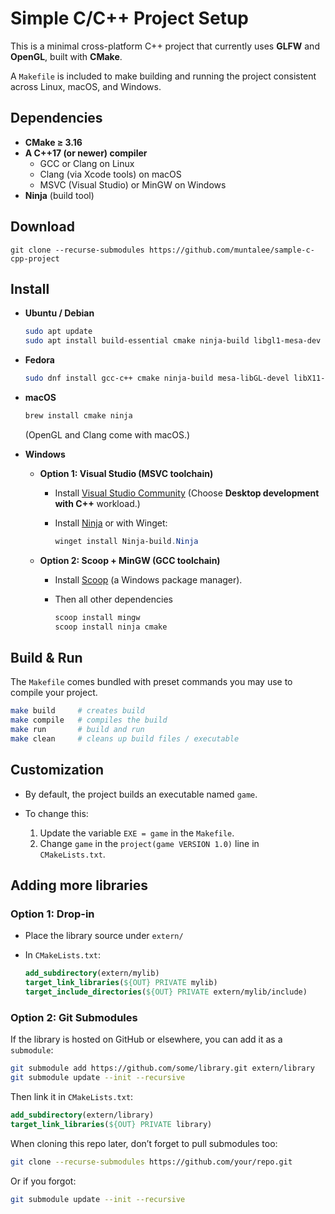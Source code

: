 # Simple C/C++ Project Setup

This is a minimal cross-platform C++ project that currently uses **GLFW** and **OpenGL**, built with **CMake**.

A `Makefile` is included to make building and running the project consistent across Linux, macOS, and Windows.

## Dependencies

* **CMake ≥ 3.16**
* **A C++17 (or newer) compiler**
  * GCC or Clang on Linux
  * Clang (via Xcode tools) on macOS
  * MSVC (Visual Studio) or MinGW on Windows
* **Ninja** (build tool)

## Download

```
git clone --recurse-submodules https://github.com/muntalee/sample-c-cpp-project
```

## Install

* **Ubuntu / Debian**

  ```bash
  sudo apt update
  sudo apt install build-essential cmake ninja-build libgl1-mesa-dev xorg-dev
  ```

* **Fedora**

  ```bash
  sudo dnf install gcc-c++ cmake ninja-build mesa-libGL-devel libX11-devel libXrandr-devel libXcursor-devel libXi-devel
  ```

* **macOS**

  ```bash
  brew install cmake ninja
  ```

  (OpenGL and Clang come with macOS.)

* **Windows**

  * **Option 1: Visual Studio (MSVC toolchain)**

    * Install [Visual Studio Community](https://visualstudio.microsoft.com/)
      (Choose **Desktop development with C++** workload.)
    * Install [Ninja](https://ninja-build.org/) or with Winget:

      ```powershell
      winget install Ninja-build.Ninja
      ```

  * **Option 2: Scoop + MinGW (GCC toolchain)**

    * Install [Scoop](https://scoop.sh/) (a Windows package manager).
    * Then all other dependencies

      ```powershell
      scoop install mingw
      scoop install ninja cmake
      ```

## Build & Run

The `Makefile` comes bundled with preset commands you may use to compile your project.

```bash
make build     # creates build
make compile   # compiles the build
make run       # build and run
make clean     # cleans up build files / executable
```

## Customization

* By default, the project builds an executable named `game`.
* To change this:

  1. Update the variable `EXE = game` in the `Makefile`.
  2. Change `game` in the `project(game VERSION 1.0)` line in `CMakeLists.txt`.

## Adding more libraries

### Option 1: Drop-in

* Place the library source under `extern/`
* In `CMakeLists.txt`:

  ```cmake
  add_subdirectory(extern/mylib)
  target_link_libraries(${OUT} PRIVATE mylib)
  target_include_directories(${OUT} PRIVATE extern/mylib/include)
  ```

### Option 2: Git Submodules

If the library is hosted on GitHub or elsewhere, you can add it as a `submodule`:

```bash
git submodule add https://github.com/some/library.git extern/library
git submodule update --init --recursive
```

Then link it in `CMakeLists.txt`:

```cmake
add_subdirectory(extern/library)
target_link_libraries(${OUT} PRIVATE library)
```

When cloning this repo later, don’t forget to pull submodules too:

```bash
git clone --recurse-submodules https://github.com/your/repo.git
```

Or if you forgot:

```bash
git submodule update --init --recursive
```
